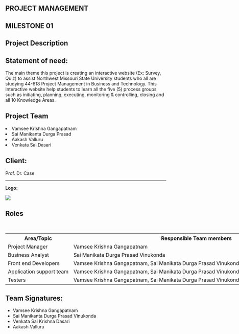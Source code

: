 
<!DOCTYPE html>
<html lang="en">
<head>
  <meta charset="utf-8">
  <link rel="stylesheet" href="https://stackpath.bootstrapcdn.com/bootstrap/4.3.1/css/bootstrap.min.css">
  <link rel="stylesheet" href="https://stackpath.bootstrapcdn.com/bootstrap/4.3.1/js/bootstrap.min.js">
  <link rel="stylesheet" href="https://stackpath.bootstrapcdn.com/bootstrap/4.3.1/js/bootstrap.bundle.min.js">
</head>
<div class="container">
  <h2>PROJECT MANAGEMENT</h2><h2>MILESTONE 01 </h2>

<h2>Project Description<h2>
<h2><b>Statement of need:</b> </h2><p>The main theme this project is creating an interactive website (Ex: Survey, Quiz) to assist Northwest Missouri State University students who all are studying 44-618 Project Management in Business and Technology. This Interactive website help students to learn all the five (5) process groups such as initiating, planning, executing, monitoring & controlling, closing and all 10 Knowledge Areas.</p>
<h2><b>Project Team</b></h2>
 <li>Vamsee Krishna Gangapatnam</li>
 <li>Sai Manikanta Durga Prasad </li>
 <li>Aakash Valluru</li>
 <li>Venkata Sai Dasari</li>


 <h2>Client: </h2><p>Prof. Dr. Case</p>
 
 <hr><b>Logo: </b></h2>
 
 ![](https://github.com/vamsee47/project_management_controller/blob/master/Capture.JPG) 

<h2>Roles</h2><br>
<table style="width:200%;border:3px slategray">
  <tr>
    <th>
      Area/Topic</th>
    <th>Responsible Team members</th>
      </tr> 
      <tr>
      <td>Project Manager  </td> 
    <td>Vamsee Krishna Gangapatnam  </td>
      </tr>
  <tr>
     <td>Business Analyst </td> 
    <td> Sai Manikata Durga Prasad Vinukonda</td>
    
       
  </tr>
  <tr>
  <td>Front end Developers </td> 
    <td>Vamsee Krishna Gangapatnam, Sai Manikata Durga Prasad Vinukonda, Aakash Valluru, Venkata Dasari</td>
    
    
  </tr>
  <tr>
  <td>Application support team</td>
    <td>Vamsee Krishna Gangapatnam, Sai Manikata Durga Prasad Vinukonda, Aakash Valluru, Venkata Dasari</td>  
  </tr>
  <tr>
  <td>Testers</td> 
    <td>Vamsee Krishna Gangapatnam, Sai Manikata Durga Prasad Vinukonda, Aakash Valluru, Venkata Dasari</td>
         
  </tr>   
  </tr>
  
</table>

<h2><b>Team Signatures: </b></h2>

<ul style="list-style-type:disc;">
  <li>Vamsee Krishna Gangapatnam</li>
  <li>Sai Manikanta Durga Prasad Vinukonda</li>
  <li> Venkata Sai Krishna Dasari</li>
  <li>Aakash Valluru</li>
</ul> 


</body>
</html>
